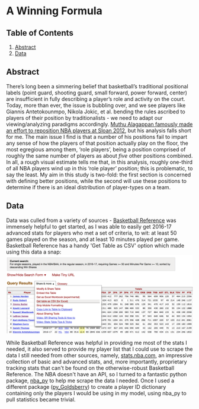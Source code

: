   
# A Winning Formula    

## Table of Contents  
1. [Abstract](#abstract)  
2. [Data](#data)  

  
## Abstract

There’s long been a simmering belief that basketball’s traditional positional labels
(point guard, shooting guard, small forward, power forward, center) are insufficient in
fully describing a player’s role and activity on the court. Today, more than ever, the
issue is bubbling over, and we see players like Giannis Antetokounmpo, Nikola Jokic, et
al. bending the rules ascribed to players of their position by traditionalists - we need to
adapt our viewing/analyzing paradigms accordingly. [Muthu Alagappan famously made
an effort to reposition NBA players at Sloan 2012](http://www.sloansportsconference.com/wp-content/uploads/2012/03/Alagappan-Muthu-EOSMarch2012PPT.pdf), but his analysis falls short for me.
The main issue I find is that a number of his positions fail to impart any sense of how
the players of that position actually play on the floor, the most egregious among them,
‘role players’, being a position comprised of roughly the same number of players as
about *five* other positions combined. In all, a rough visual estimate tells me that, in this
analysis, roughly one-third of all NBA players wind up in this ‘role player’ position; this
is problematic, to say the least.
My aim in this study is two-fold: the first section is concerned with defining better
positions, while the second will use these positions to determine if there is an ideal
distribution of player-types on a team.
  
  
## Data
  
Data was culled from a variety of sources - [Basketball Reference](http://basketball-reference.com) was immensely helpful to get started, as I was able to easily get 2016-17 advanced stats for players who met a set of criteria, to wit: at least 50 games played on the season, and at least 10 minutes played per game.  Basketball Reference has a handy 'Get Table as CSV' option which made using this data a snap: 
![basketball reference](https://github.com/tilla232/dsi_capstone/blob/master/img/Screen%20Shot%202017-06-08%20at%2011.51.07%20AM.png?raw=true)  
  
 While Basketball Reference was helpful in providing me most of the stats I needed, it also served to provide my player list that I could use to scrape the data I still needed from other sources, namely, [stats.nba.com](http://stats.nba.com), an impressive collection of basic and advanced stats, and, more importantly, proprietary tracking stats that can't be found on the otherwise-robust Basketball Reference.  The NBA doesn't have an API, so I turned to a fantastic python package, [nba_py](https://github.com/seemethere/nba_py) to help me scrape the data I needed.  Once I used a different package ([py_Goldsberry](https://github.com/bradleyfay/py-Goldsberry)) to create a player ID dictionary containing only the players I would be using in my model, using nba_py to pull statistics became trivial.
